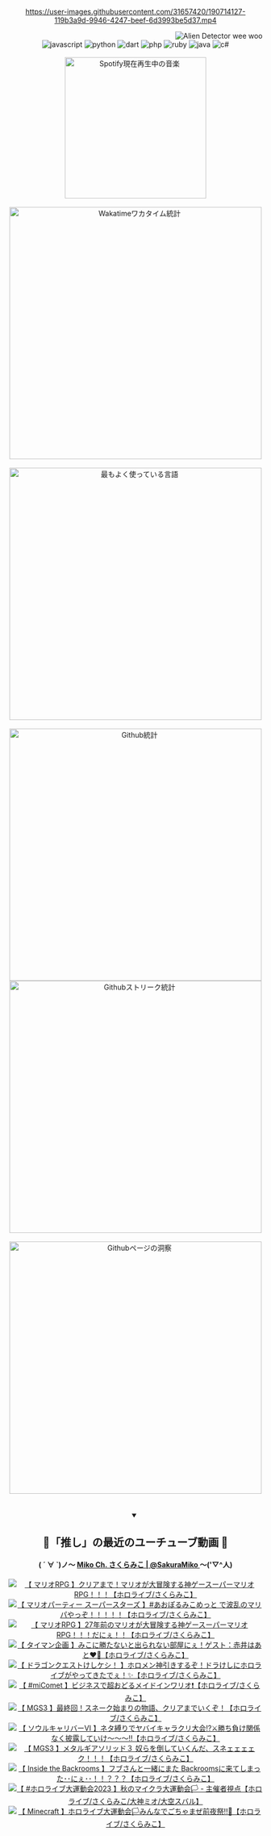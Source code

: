 <!-- START: HERO IMAGE GIF ////////// ////////// ////////// -->
<!-- <img src="@/../assets/img/gaming/ghost-of-tsushima.gif" width="100%"  alt="nellyXinwei's Hero Gif Image"/> -->
<!-- END: HERO IMAGE GIF ////////// ////////// ////////// -->

<div align="center" >  
  
<!-- START:ワンピース 第1015話「ルフィはRED ROCを使う」 -->
<https://user-images.githubusercontent.com/31657420/190714127-119b3a9d-9946-4247-beef-6d3993be5d37.mp4>
<!-- END:ワンピース 第1015話「ルフィはRED ROCを使う」 -->

<!-- START:VISITOR COUNTER -->
<div width="100%" align="right">
<img src="https://komarev.com/ghpvc/?username=nellyXinwei&label=🛸&color=grey&style=for-the-badge&labelcolor=ffffff" alt="Alien Detector wee woo"/>
</div>
<!-- END:VISITOR COUNTER -->

<!-- START: PROGRAMMING LANGUAGES -->
<!-- 色彩 Color Scheme:
#961E3A, #8A0D42, #5A0640, #4F265E, #2B355A, #3E759B, #CC4246,
#BB2649, #AD1052, #700750, #633075, #364270, #4E92C2, #FF5357
Sauce: https://www.webcreatorbox.com/inspiration/pantone-2023
-->

<img src="https://img.shields.io/badge/javascript%20-%23BB2649.svg?&style=for-the-badge&logo=javascript&logoColor=white&labelColor=961E3A" alt="javascript"/>
<img src="https://img.shields.io/badge/python%20-%23AD1052.svg?&style=for-the-badge&logo=python&logoColor=white&labelColor=8A0D42" alt="python" />
<img src="https://img.shields.io/badge/dart%20-%23700750.svg?&style=for-the-badge&logo=dart&logoColor=white&labelColor=5A0640" alt="dart"/>
<img src="https://img.shields.io/badge/php%20-%23633075.svg?&style=for-the-badge&logo=php&logoColor=white&labelColor=4F265E" alt="php"/>
<img src="https://img.shields.io/badge/ruby%20-%23364270.svg?&style=for-the-badge&logo=ruby&logoColor=white&labelColor=2B355A" alt="ruby"/>
<img src="https://img.shields.io/badge/java%20-%234E92C2.svg?&style=for-the-badge&logo=openjdk&logoColor=white&labelColor=3E759B" alt="java"/>
<img src="https://img.shields.io/badge/c%23-%23FF5357.svg?style=for-the-badge&logo=c-sharp&logoColor=white&labelColor=CC4246" alt="c#"/>  
<!-- END: PROGRAMMING LANGUAGES -->

<br>
<br>

<!-- START: MUSIC STATUS -->
  <!-- <a href="https://newojima-gsrs-20220114.vercel.app/api/now-playing?open">
    <img src="https://newojima-gsrs-20220114.vercel.app/api/now-playing" alt="Spotify現在再生中の音楽">
  </a> -->
  <img src="https://newojima-grss-20230114.vercel.app/api/spotify?border_color=transparent" alt="Spotify現在再生中の音楽" width="280px">
<!-- END: MUSIC STATUS -->

<br>
<br>

<!-- START: GITHUB STATUS -->
<!-- 色彩 Color Scheme:  #BB2649, #AD1052, #700750, #633075 -->
<img align="center" src="https://newojima-grs-20230109.vercel.app/api/wakatime?username=newojima&layout=compact&langs_count=10&locale=ja&hide_title=false&title_color=fff&hide_border=true&text_color=fff&bg_color=BB2649,BB2649,633075,633075&hide=other,css,html,bash,xml,git%20config,makefile,properties,yaml,markdown,text,json,jsx" alt="Wakatimeワカタイム統計" width="500px"/>

<br>
<br>

<!-- 色彩 Color Scheme:  #633075, #364270, #4E92C2 -->
  <img align="center" src="https://newojima-grs-20230109.vercel.app/api/top-langs?username=newojima&layout=compact&text_color=fff&icon_color=fff&hide_border=true&&locale=ja&hide_title=false&title_color=fff&include_all_commits=true&card_width=445&langs_count=11&hide=c%23,powershell,shaderlab,hlsl,makefile,jupyter%20notebook,python,html,css,shell,batchfile,less,liquid,hack,scss&bg_color=4F265E,633075,4E92C2" alt="最もよく使っている言語" width="500px"/>

<br>
<br>

<!-- 色彩 Color Scheme:  #4E92C2, #FF5357 -->
  <img align="center" src="https://newojima-grs-20230109.vercel.app/api?username=newojima&rank_icon=github&show_icons=true&&locale=ja&title_color=fff&text_color=fff&icon_color=fff&hide_border=true&hide_title=false&count_private=true&include_all_commits=true&card_width=495&disable_animations=true&bg_color=4E92C2,4E92C2,FF5357" alt="Github統計" width="500px"/>

<br>

<img align="center" src="https://streak-stats.demolab.com?user=newojima&theme=dark&hide_border=true&locale=ja&ring=BB2649&stroke=222222&background=151515&sideLabels=BB2649&currStreakLabel=ffffff&border=BB2649&fire=FF5357&currStreakNum=ffffff&sideNums=FF5357&dates=ffffff" alt="Githubストリーク統計" width="500px"/>

<br>
<br>

  <img align="center" width="500px" src="@/../assets/img/page-insights.svg" alt="Githubページの洞察"/>
  
</div>
<!-- END: GITHUB STATUS -->

<br>
<br>

<div align="center">
<details open>
  <summary>

  </summary>

  <h2 align="center">🌸「推し」の最近のユーチューブ動画 🌸</h2>
  <h4>
  ( ´ ∀ `)ノ～ 
  <a href="https://www.youtube.com/@SakuraMiko">Miko Ch. さくらみこ | @SakuraMiko
  </a>
   ～('▽^人)
  </h4>

  <!-- BEGIN YOUTUBE-CARDS -->
<a href="https://www.youtube.com/watch?v=EXQIb21VvZo"><img src="https://ytcards.demolab.com/?id=EXQIb21VvZo&title=%E3%80%90+%E3%83%9E%E3%83%AA%E3%82%AARPG+%E3%80%91%E3%82%AF%E3%83%AA%E3%82%A2%E3%81%BE%E3%81%A7%EF%BC%81%E3%83%9E%E3%83%AA%E3%82%AA%E3%81%8C%E5%A4%A7%E5%86%92%E9%99%BA%E3%81%99%E3%82%8B%E7%A5%9E%E3%82%B2%E3%83%BC%E3%82%B9%E3%83%BC%E3%83%91%E3%83%BC%E3%83%9E%E3%83%AA%E3%82%AARPG%EF%BC%81%EF%BC%81%EF%BC%81%E3%80%90%E3%83%9B%E3%83%AD%E3%83%A9%E3%82%A4%E3%83%96%2F%E3%81%95%E3%81%8F%E3%82%89%E3%81%BF%E3%81%93%E3%80%91&lang=ja&timestamp=1700903347&background_color=%230d1117&title_color=%23ffffff&stats_color=%23dedede&max_title_lines=1&width=187&border_radius=5&duration=0" alt="【 マリオRPG 】クリアまで！マリオが大冒険する神ゲースーパーマリオRPG！！！【ホロライブ/さくらみこ】" title="【 マリオRPG 】クリアまで！マリオが大冒険する神ゲースーパーマリオRPG！！！【ホロライブ/さくらみこ】"></a>
<a href="https://www.youtube.com/watch?v=GrYfm_plCrg"><img src="https://ytcards.demolab.com/?id=GrYfm_plCrg&title=%E3%80%90+%E3%83%9E%E3%83%AA%E3%82%AA%E3%83%91%E3%83%BC%E3%83%86%E3%82%A3%E3%83%BC+%E3%82%B9%E3%83%BC%E3%83%91%E3%83%BC%E3%82%B9%E3%82%BF%E3%83%BC%E3%82%BA+%E3%80%91%23%E3%81%82%E3%81%8A%E3%81%BD%E3%82%8B%E3%81%BF%E3%81%93%E3%82%81%E3%81%A3%E3%81%A8+%E3%81%A7%E6%B3%A2%E4%B9%B1%E3%81%AE%E3%83%9E%E3%83%AA%E3%83%91%E3%82%84%E3%81%A3%E3%81%9E%EF%BC%81%EF%BC%81%EF%BC%81%EF%BC%81%EF%BC%81%E3%80%90%E3%83%9B%E3%83%AD%E3%83%A9%E3%82%A4%E3%83%96%2F%E3%81%95%E3%81%8F%E3%82%89%E3%81%BF%E3%81%93%E3%80%91&lang=ja&timestamp=1700836418&background_color=%230d1117&title_color=%23ffffff&stats_color=%23dedede&max_title_lines=1&width=187&border_radius=5&duration=7879" alt="【 マリオパーティー スーパースターズ 】#あおぽるみこめっと で波乱のマリパやっぞ！！！！！【ホロライブ/さくらみこ】" title="【 マリオパーティー スーパースターズ 】#あおぽるみこめっと で波乱のマリパやっぞ！！！！！【ホロライブ/さくらみこ】"></a>
<a href="https://www.youtube.com/watch?v=mINjisjvlX4"><img src="https://ytcards.demolab.com/?id=mINjisjvlX4&title=%E3%80%90+%E3%83%9E%E3%83%AA%E3%82%AARPG+%E3%80%9127%E5%B9%B4%E5%89%8D%E3%81%AE%E3%83%9E%E3%83%AA%E3%82%AA%E3%81%8C%E5%A4%A7%E5%86%92%E9%99%BA%E3%81%99%E3%82%8B%E7%A5%9E%E3%82%B2%E3%83%BC%E3%82%B9%E3%83%BC%E3%83%91%E3%83%BC%E3%83%9E%E3%83%AA%E3%82%AARPG%EF%BC%81%EF%BC%81%EF%BC%81%E3%81%A0%E3%81%AB%E3%81%87%EF%BC%81%EF%BC%81%E3%80%90%E3%83%9B%E3%83%AD%E3%83%A9%E3%82%A4%E3%83%96%2F%E3%81%95%E3%81%8F%E3%82%89%E3%81%BF%E3%81%93%E3%80%91&lang=ja&timestamp=1700769636&background_color=%230d1117&title_color=%23ffffff&stats_color=%23dedede&max_title_lines=1&width=187&border_radius=5&duration=27641" alt="【 マリオRPG 】27年前のマリオが大冒険する神ゲースーパーマリオRPG！！！だにぇ！！【ホロライブ/さくらみこ】" title="【 マリオRPG 】27年前のマリオが大冒険する神ゲースーパーマリオRPG！！！だにぇ！！【ホロライブ/さくらみこ】"></a>
<a href="https://www.youtube.com/watch?v=I0jbnzzsmDc"><img src="https://ytcards.demolab.com/?id=I0jbnzzsmDc&title=%E3%80%90+%E3%82%BF%E3%82%A4%E3%83%9E%E3%83%B3%E4%BC%81%E7%94%BB+%E3%80%91%E3%81%BF%E3%81%93%E3%81%AB%E5%8B%9D%E3%81%9F%E3%81%AA%E3%81%84%E3%81%A8%E5%87%BA%E3%82%89%E3%82%8C%E3%81%AA%E3%81%84%E9%83%A8%E5%B1%8B%E3%81%AB%E3%81%87%EF%BC%81%E3%82%B2%E3%82%B9%E3%83%88%EF%BC%9A%E8%B5%A4%E4%BA%95%E3%81%AF%E3%81%82%E3%81%A8%E2%9D%A4%EF%B8%8F%E2%80%8D%F0%9F%94%A5%E3%80%90%E3%83%9B%E3%83%AD%E3%83%A9%E3%82%A4%E3%83%96%2F%E3%81%95%E3%81%8F%E3%82%89%E3%81%BF%E3%81%93%E3%80%91&lang=ja&timestamp=1700227776&background_color=%230d1117&title_color=%23ffffff&stats_color=%23dedede&max_title_lines=1&width=187&border_radius=5&duration=4989" alt="【 タイマン企画 】みこに勝たないと出られない部屋にぇ！ゲスト：赤井はあと❤️‍🔥【ホロライブ/さくらみこ】" title="【 タイマン企画 】みこに勝たないと出られない部屋にぇ！ゲスト：赤井はあと❤️‍🔥【ホロライブ/さくらみこ】"></a>
<a href="https://www.youtube.com/watch?v=l56AoOr7F20"><img src="https://ytcards.demolab.com/?id=l56AoOr7F20&title=%E3%80%90+%E3%83%89%E3%83%A9%E3%82%B4%E3%83%B3%E3%82%AF%E3%82%A8%E3%82%B9%E3%83%88%E3%81%91%E3%81%97%E3%82%B1%E3%82%B7%EF%BC%81+%E3%80%91%E3%83%9B%E3%83%AD%E3%83%A1%E3%83%B3%E7%A5%9E%E5%BC%95%E3%81%8D%E3%81%99%E3%82%8B%E3%81%9E%EF%BC%81%E3%83%89%E3%83%A9%E3%81%91%E3%81%97%E3%81%AB%E3%83%9B%E3%83%AD%E3%83%A9%E3%82%A4%E3%83%96%E3%81%8C%E3%82%84%E3%81%A3%E3%81%A6%E3%81%8D%E3%81%9F%E3%81%A7%E3%81%87%EF%BC%81%E2%9C%A8%E3%80%90%E3%83%9B%E3%83%AD%E3%83%A9%E3%82%A4%E3%83%96%2F%E3%81%95%E3%81%8F%E3%82%89%E3%81%BF%E3%81%93%E3%80%91&lang=ja&timestamp=1700137263&background_color=%230d1117&title_color=%23ffffff&stats_color=%23dedede&max_title_lines=1&width=187&border_radius=5&duration=4325" alt="【 ドラゴンクエストけしケシ！ 】ホロメン神引きするぞ！ドラけしにホロライブがやってきたでぇ！✨【ホロライブ/さくらみこ】" title="【 ドラゴンクエストけしケシ！ 】ホロメン神引きするぞ！ドラけしにホロライブがやってきたでぇ！✨【ホロライブ/さくらみこ】"></a>
<a href="https://www.youtube.com/watch?v=QVjy6dkw4HE"><img src="https://ytcards.demolab.com/?id=QVjy6dkw4HE&title=%E3%80%90+%23miComet+%E3%80%91%E3%83%93%E3%82%B8%E3%83%8D%E3%82%B9%E3%81%A7%E8%B6%85%E3%81%8A%E3%81%A9%E3%82%8B%E3%83%A1%E3%82%A4%E3%83%89%E3%82%A4%E3%83%B3%E3%83%AF%E3%83%AA%E3%82%AA%E2%9D%97%EF%B8%8F%E3%80%90%E3%83%9B%E3%83%AD%E3%83%A9%E3%82%A4%E3%83%96%2F%E3%81%95%E3%81%8F%E3%82%89%E3%81%BF%E3%81%93%E3%80%91&lang=ja&timestamp=1699798811&background_color=%230d1117&title_color=%23ffffff&stats_color=%23dedede&max_title_lines=1&width=187&border_radius=5&duration=4381" alt="【 #miComet 】ビジネスで超おどるメイドインワリオ❗️【ホロライブ/さくらみこ】" title="【 #miComet 】ビジネスで超おどるメイドインワリオ❗️【ホロライブ/さくらみこ】"></a>
<a href="https://www.youtube.com/watch?v=WlS0aQ8ocs4"><img src="https://ytcards.demolab.com/?id=WlS0aQ8ocs4&title=%E3%80%90+MGS3+%E3%80%91%E6%9C%80%E7%B5%82%E5%9B%9E%EF%BC%81%E3%82%B9%E3%83%8D%E3%83%BC%E3%82%AF%E5%A7%8B%E3%81%BE%E3%82%8A%E3%81%AE%E7%89%A9%E8%AA%9E%E3%80%81%E3%82%AF%E3%83%AA%E3%82%A2%E3%81%BE%E3%81%A7%E3%81%84%E3%81%8F%E3%81%9E%EF%BC%81%E3%80%90%E3%83%9B%E3%83%AD%E3%83%A9%E3%82%A4%E3%83%96%2F%E3%81%95%E3%81%8F%E3%82%89%E3%81%BF%E3%81%93%E3%80%91&lang=ja&timestamp=1699632715&background_color=%230d1117&title_color=%23ffffff&stats_color=%23dedede&max_title_lines=1&width=187&border_radius=5&duration=14289" alt="【 MGS3 】最終回！スネーク始まりの物語、クリアまでいくぞ！【ホロライブ/さくらみこ】" title="【 MGS3 】最終回！スネーク始まりの物語、クリアまでいくぞ！【ホロライブ/さくらみこ】"></a>
<a href="https://www.youtube.com/watch?v=cQ_5GpBpSnY"><img src="https://ytcards.demolab.com/?id=cQ_5GpBpSnY&title=%E3%80%90+%E3%82%BD%E3%82%A6%E3%83%AB%E3%82%AD%E3%83%A3%E3%83%AA%E3%83%90%E3%83%BC%E2%85%A5+%E3%80%91%E3%83%8D%E3%82%BF%E7%B8%9B%E3%82%8A%E3%81%A7%E3%83%A4%E3%83%90%E3%82%A4%E3%82%AD%E3%83%A3%E3%83%A9%E3%82%AF%E3%83%AA%E5%A4%A7%E4%BC%9A%E2%81%89%E2%9A%94%E5%8B%9D%E3%81%A1%E8%B2%A0%E3%81%91%E9%96%A2%E4%BF%82%E3%81%AA%E3%81%8F%E6%8A%AB%E9%9C%B2%E3%81%97%E3%81%A6%E3%81%84%E3%81%91%EF%BD%9E%EF%BD%9E%EF%BD%9E%E2%80%BC%E3%80%90%E3%83%9B%E3%83%AD%E3%83%A9%E3%82%A4%E3%83%96%2F%E3%81%95%E3%81%8F%E3%82%89%E3%81%BF%E3%81%93%E3%80%91&lang=ja&timestamp=1699455500&background_color=%230d1117&title_color=%23ffffff&stats_color=%23dedede&max_title_lines=1&width=187&border_radius=5&duration=9846" alt="【 ソウルキャリバーⅥ 】ネタ縛りでヤバイキャラクリ大会⁉⚔勝ち負け関係なく披露していけ～～～‼【ホロライブ/さくらみこ】" title="【 ソウルキャリバーⅥ 】ネタ縛りでヤバイキャラクリ大会⁉⚔勝ち負け関係なく披露していけ～～～‼【ホロライブ/さくらみこ】"></a>
<a href="https://www.youtube.com/watch?v=9rj25wrDKTM"><img src="https://ytcards.demolab.com/?id=9rj25wrDKTM&title=%E3%80%90+MGS3+%E3%80%91%E3%83%A1%E3%82%BF%E3%83%AB%E3%82%AE%E3%82%A2%E3%82%BD%E3%83%AA%E3%83%83%E3%83%89%EF%BC%93+%E5%A5%B4%E3%82%89%E3%82%92%E5%80%92%E3%81%97%E3%81%A6%E3%81%84%E3%81%8F%E3%82%93%E3%81%A0%E3%80%81%E3%82%B9%E3%83%8D%E3%82%A7%E3%82%A7%E3%82%A7%E3%82%A7%E3%82%AF%EF%BC%81%EF%BC%81%EF%BC%81%E3%80%90%E3%83%9B%E3%83%AD%E3%83%A9%E3%82%A4%E3%83%96%2F%E3%81%95%E3%81%8F%E3%82%89%E3%81%BF%E3%81%93%E3%80%91&lang=ja&timestamp=1699377119&background_color=%230d1117&title_color=%23ffffff&stats_color=%23dedede&max_title_lines=1&width=187&border_radius=5&duration=27511" alt="【 MGS3 】メタルギアソリッド３ 奴らを倒していくんだ、スネェェェェク！！！【ホロライブ/さくらみこ】" title="【 MGS3 】メタルギアソリッド３ 奴らを倒していくんだ、スネェェェェク！！！【ホロライブ/さくらみこ】"></a>
<a href="https://www.youtube.com/watch?v=dM7M-a2QFqo"><img src="https://ytcards.demolab.com/?id=dM7M-a2QFqo&title=%E3%80%90+Inside+the+Backrooms+%E3%80%91%E3%83%95%E3%83%96%E3%81%95%E3%82%93%E3%81%A8%E4%B8%80%E7%B7%92%E3%81%AB%E3%81%BE%E3%81%9F+Backrooms%E3%81%AB%E6%9D%A5%E3%81%A6%E3%81%97%E3%81%BE%E3%81%A3%E3%81%9F%EF%BD%A5%EF%BD%A5%E3%81%AB%E3%81%87%EF%BD%A5%EF%BD%A5%EF%BC%81%EF%BC%81%EF%BC%9F%EF%BC%9F%EF%BC%9F%E3%80%90%E3%83%9B%E3%83%AD%E3%83%A9%E3%82%A4%E3%83%96%2F%E3%81%95%E3%81%8F%E3%82%89%E3%81%BF%E3%81%93%E3%80%91&lang=ja&timestamp=1699291364&background_color=%230d1117&title_color=%23ffffff&stats_color=%23dedede&max_title_lines=1&width=187&border_radius=5&duration=15039" alt="【 Inside the Backrooms 】フブさんと一緒にまた Backroomsに来てしまった･･にぇ･･！！？？？【ホロライブ/さくらみこ】" title="【 Inside the Backrooms 】フブさんと一緒にまた Backroomsに来てしまった･･にぇ･･！！？？？【ホロライブ/さくらみこ】"></a>
<a href="https://www.youtube.com/watch?v=Nddp-ZlKZtI"><img src="https://ytcards.demolab.com/?id=Nddp-ZlKZtI&title=%E3%80%90++%23%E3%83%9B%E3%83%AD%E3%83%A9%E3%82%A4%E3%83%96%E5%A4%A7%E9%81%8B%E5%8B%95%E4%BC%9A2023+%E3%80%91%E7%A7%8B%E3%81%AE%E3%83%9E%E3%82%A4%E3%82%AF%E3%83%A9%E5%A4%A7%E9%81%8B%E5%8B%95%E4%BC%9A%F0%9F%8F%B3+-+%E4%B8%BB%E5%82%AC%E8%80%85%E8%A6%96%E7%82%B9%E3%80%90%E3%83%9B%E3%83%AD%E3%83%A9%E3%82%A4%E3%83%96%2F%E3%81%95%E3%81%8F%E3%82%89%E3%81%BF%E3%81%93%2F%E5%A4%A7%E7%A5%9E%E3%83%9F%E3%82%AA%2F%E5%A4%A7%E7%A9%BA%E3%82%B9%E3%83%90%E3%83%AB%E3%80%91&lang=ja&timestamp=1699103260&background_color=%230d1117&title_color=%23ffffff&stats_color=%23dedede&max_title_lines=1&width=187&border_radius=5&duration=13377" alt="【  #ホロライブ大運動会2023 】秋のマイクラ大運動会🏳 - 主催者視点【ホロライブ/さくらみこ/大神ミオ/大空スバル】" title="【  #ホロライブ大運動会2023 】秋のマイクラ大運動会🏳 - 主催者視点【ホロライブ/さくらみこ/大神ミオ/大空スバル】"></a>
<a href="https://www.youtube.com/watch?v=uEpmE5WJPW8"><img src="https://ytcards.demolab.com/?id=uEpmE5WJPW8&title=%E3%80%90+Minecraft+%E3%80%91%E3%83%9B%E3%83%AD%E3%83%A9%E3%82%A4%E3%83%96%E5%A4%A7%E9%81%8B%E5%8B%95%E4%BC%9A%F0%9F%8F%B3%E3%81%BF%E3%82%93%E3%81%AA%E3%81%A7%E3%81%94%E3%81%A1%E3%82%83%E3%81%BE%E3%81%9C%E5%89%8D%E5%A4%9C%E7%A5%AD%E2%80%BC%F0%9F%8E%89%E3%80%90%E3%83%9B%E3%83%AD%E3%83%A9%E3%82%A4%E3%83%96%2F%E3%81%95%E3%81%8F%E3%82%89%E3%81%BF%E3%81%93%E3%80%91&lang=ja&timestamp=1699021071&background_color=%230d1117&title_color=%23ffffff&stats_color=%23dedede&max_title_lines=1&width=187&border_radius=5&duration=10925" alt="【 Minecraft 】ホロライブ大運動会🏳みんなでごちゃまぜ前夜祭‼🎉【ホロライブ/さくらみこ】" title="【 Minecraft 】ホロライブ大運動会🏳みんなでごちゃまぜ前夜祭‼🎉【ホロライブ/さくらみこ】"></a>
<!-- END YOUTUBE-CARDS -->

</div>
  
</details>
